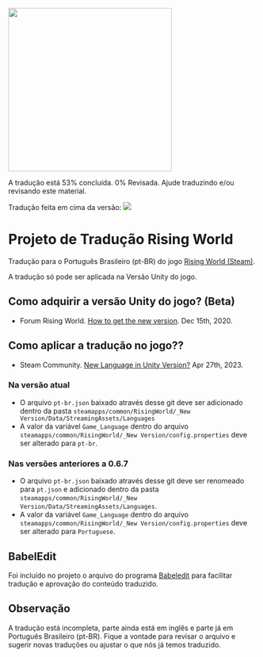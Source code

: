[<img src="https://cdn.akamai.steamstatic.com/steam/apps/324080/header.jpg?t=1688909050" width="330" >](https://store.steampowered.com/app/324080/Rising_World/)

A tradução está 53% concluída. 0% Revisada. Ajude traduzindo e/ou revisando este material. 

Tradução feita em cima da versão:
<img src="https://img.shields.io/badge/Vers%C3%A3o%20Base-0.7.4-darkgreen" />

# Projeto de Tradução Rising World
Tradução para o Português Brasileiro (pt-BR) do jogo [Rising World (Steam)](https://store.steampowered.com/app/324080/Rising_World/).

A tradução só pode ser aplicada na Versão Unity do jogo.

## Como adquirir a versão Unity do jogo? (Beta)
- Forum Rising World. [How to get the new version](https://forum.rising-world.net/thread/11061-how-to-get-the-new-version/). Dec 15th, 2020.


## Como aplicar a tradução no jogo??
- Steam Community. [New Language in Unity Version?](https://steamcommunity.com/app/324080/discussions/0/3830917450437806646/) Apr 27th, 2023.

### Na versão atual
- O arquivo `pt-br.json` baixado através desse git deve ser adicionado dentro da pasta `steamapps/common/RisingWorld/_New Version/Data/StreamingAssets/Languages`
- A valor da variável `Game_Language` dentro do arquivo `steamapps/common/RisingWorld/_New Version/config.properties` deve ser alterado para `pt-br`.

### Nas versões anteriores a 0.6.7
- O arquivo `pt-br.json` baixado através desse git deve ser renomeado para `pt.json` e adicionado dentro da pasta `steamapps/common/RisingWorld/_New Version/Data/StreamingAssets/Languages`.
- A valor da variável `Game_Language` dentro do arquivo `steamapps/common/RisingWorld/_New Version/config.properties` deve ser alterado para `Portuguese`.

## BabelEdit
Foi incluído no projeto o arquivo do programa [Babeledit](https://www.codeandweb.com/babeledit) para facilitar tradução e aprovação do conteúdo traduzido.

## Observação
A tradução está incompleta, parte ainda está em inglês e parte já em Português Brasileiro (pt-BR). Fique a vontade para revisar o arquivo e sugerir novas traduções ou ajustar o que nós já temos traduzido.
